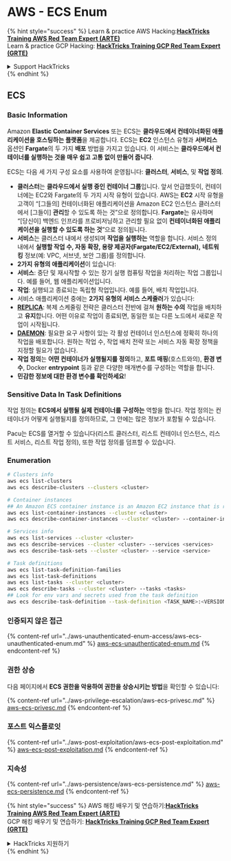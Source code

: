 # AWS - ECS Enum

{% hint style="success" %}
Learn & practice AWS Hacking:<img src="../../../.gitbook/assets/image (1) (1) (1).png" alt="" data-size="line">[**HackTricks Training AWS Red Team Expert (ARTE)**](https://training.hacktricks.xyz/courses/arte)<img src="../../../.gitbook/assets/image (1) (1) (1).png" alt="" data-size="line">\
Learn & practice GCP Hacking: <img src="../../../.gitbook/assets/image (2).png" alt="" data-size="line">[**HackTricks Training GCP Red Team Expert (GRTE)**<img src="../../../.gitbook/assets/image (2).png" alt="" data-size="line">](https://training.hacktricks.xyz/courses/grte)

<details>

<summary>Support HackTricks</summary>

* Check the [**subscription plans**](https://github.com/sponsors/carlospolop)!
* **Join the** 💬 [**Discord group**](https://discord.gg/hRep4RUj7f) or the [**telegram group**](https://t.me/peass) or **follow** us on **Twitter** 🐦 [**@hacktricks\_live**](https://twitter.com/hacktricks_live)**.**
* **Share hacking tricks by submitting PRs to the** [**HackTricks**](https://github.com/carlospolop/hacktricks) and [**HackTricks Cloud**](https://github.com/carlospolop/hacktricks-cloud) github repos.

</details>
{% endhint %}

## ECS

### Basic Information

Amazon **Elastic Container Services** 또는 ECS는 **클라우드에서 컨테이너화된 애플리케이션을 호스팅하는 플랫폼**을 제공합니다. ECS는 **EC2** 인스턴스 유형과 **서버리스** 옵션인 **Fargate**의 두 가지 **배포** 방법을 가지고 있습니다. 이 서비스는 **클라우드에서 컨테이너를 실행하는 것을 매우 쉽고 고통 없이 만들어 줍니다**.

ECS는 다음 세 가지 구성 요소를 사용하여 운영됩니다: **클러스터**, **서비스**, 및 **작업 정의**.

* **클러스터**는 **클라우드에서 실행 중인 컨테이너 그룹**입니다. 앞서 언급했듯이, 컨테이너에는 EC2와 Fargate의 두 가지 시작 유형이 있습니다. AWS는 **EC2** 시작 유형을 고객이 “\[그들의\] 컨테이너화된 애플리케이션을 Amazon EC2 인스턴스 클러스터에서 \[그들이\] **관리**할 수 있도록 하는 것”으로 정의합니다. **Fargate**는 유사하며 “\[당신이\] 백엔드 인프라를 프로비저닝하고 관리할 필요 없이 **컨테이너화된 애플리케이션을 실행할 수 있도록 하는 것**”으로 정의됩니다.
* **서비스**는 클러스터 내에서 생성되며 **작업을 실행하는** 역할을 합니다. 서비스 정의 내에서 **실행할 작업 수, 자동 확장, 용량 제공자(Fargate/EC2/External),** **네트워킹** 정보(예: VPC, 서브넷, 보안 그룹)를 정의합니다.
* **2가지 유형의 애플리케이션**이 있습니다:
* **서비스**: 중단 및 재시작할 수 있는 장기 실행 컴퓨팅 작업을 처리하는 작업 그룹입니다. 예를 들어, 웹 애플리케이션입니다.
* **작업**: 실행되고 종료되는 독립형 작업입니다. 예를 들어, 배치 작업입니다.
* 서비스 애플리케이션 중에는 **2가지 유형의 서비스 스케줄러**가 있습니다:
* [**REPLICA**](https://docs.aws.amazon.com/AmazonECS/latest/developerguide/ecs_services.html): 복제 스케줄링 전략은 클러스터 전반에 걸쳐 **원하는 수의** 작업을 배치하고 **유지**합니다. 어떤 이유로 작업이 종료되면, 동일한 또는 다른 노드에서 새로운 작업이 시작됩니다.
* [**DAEMON**](https://docs.aws.amazon.com/AmazonECS/latest/developerguide/ecs_services.html): 필요한 요구 사항이 있는 각 활성 컨테이너 인스턴스에 정확히 하나의 작업을 배포합니다. 원하는 작업 수, 작업 배치 전략 또는 서비스 자동 확장 정책을 지정할 필요가 없습니다.
* **작업 정의**는 **어떤 컨테이너가 실행될지를 정의**하고, **포트 매핑**(호스트와의), **환경 변수**, Docker **entrypoint** 등과 같은 다양한 매개변수를 구성하는 역할을 합니다.
* **민감한 정보에 대한 환경 변수를 확인하세요**!

### Sensitive Data In Task Definitions

작업 정의는 **ECS에서 실행될 실제 컨테이너를 구성하는** 역할을 합니다. 작업 정의는 컨테이너가 어떻게 실행될지를 정의하므로, 그 안에는 많은 정보가 포함될 수 있습니다.

Pacu는 ECS를 열거할 수 있습니다(리스트 클러스터, 리스트 컨테이너 인스턴스, 리스트 서비스, 리스트 작업 정의), 또한 작업 정의를 덤프할 수 있습니다.

### Enumeration
```bash
# Clusters info
aws ecs list-clusters
aws ecs describe-clusters --clusters <cluster>

# Container instances
## An Amazon ECS container instance is an Amazon EC2 instance that is running the Amazon ECS container agent and has been registered into an Amazon ECS cluster.
aws ecs list-container-instances --cluster <cluster>
aws ecs describe-container-instances --cluster <cluster> --container-instances <container_instance_arn>

# Services info
aws ecs list-services --cluster <cluster>
aws ecs describe-services --cluster <cluster> --services <services>
aws ecs describe-task-sets --cluster <cluster> --service <service>

# Task definitions
aws ecs list-task-definition-families
aws ecs list-task-definitions
aws ecs list-tasks --cluster <cluster>
aws ecs describe-tasks --cluster <cluster> --tasks <tasks>
## Look for env vars and secrets used from the task definition
aws ecs describe-task-definition --task-definition <TASK_NAME>:<VERSION>
```
### 인증되지 않은 접근

{% content-ref url="../aws-unauthenticated-enum-access/aws-ecs-unauthenticated-enum.md" %}
[aws-ecs-unauthenticated-enum.md](../aws-unauthenticated-enum-access/aws-ecs-unauthenticated-enum.md)
{% endcontent-ref %}

### 권한 상승

다음 페이지에서 **ECS 권한을 악용하여 권한을 상승시키는 방법**을 확인할 수 있습니다:

{% content-ref url="../aws-privilege-escalation/aws-ecs-privesc.md" %}
[aws-ecs-privesc.md](../aws-privilege-escalation/aws-ecs-privesc.md)
{% endcontent-ref %}

### 포스트 익스플로잇

{% content-ref url="../aws-post-exploitation/aws-ecs-post-exploitation.md" %}
[aws-ecs-post-exploitation.md](../aws-post-exploitation/aws-ecs-post-exploitation.md)
{% endcontent-ref %}

### 지속성

{% content-ref url="../aws-persistence/aws-ecs-persistence.md" %}
[aws-ecs-persistence.md](../aws-persistence/aws-ecs-persistence.md)
{% endcontent-ref %}

{% hint style="success" %}
AWS 해킹 배우기 및 연습하기:<img src="../../../.gitbook/assets/image (1) (1) (1).png" alt="" data-size="line">[**HackTricks Training AWS Red Team Expert (ARTE)**](https://training.hacktricks.xyz/courses/arte)<img src="../../../.gitbook/assets/image (1) (1) (1).png" alt="" data-size="line">\
GCP 해킹 배우기 및 연습하기: <img src="../../../.gitbook/assets/image (2).png" alt="" data-size="line">[**HackTricks Training GCP Red Team Expert (GRTE)**<img src="../../../.gitbook/assets/image (2).png" alt="" data-size="line">](https://training.hacktricks.xyz/courses/grte)

<details>

<summary>HackTricks 지원하기</summary>

* [**구독 계획**](https://github.com/sponsors/carlospolop) 확인하기!
* **💬 [**Discord 그룹**](https://discord.gg/hRep4RUj7f) 또는 [**텔레그램 그룹**](https://t.me/peass)에 참여하거나 **Twitter** 🐦 [**@hacktricks\_live**](https://twitter.com/hacktricks_live)**를 팔로우하세요.**
* **[**HackTricks**](https://github.com/carlospolop/hacktricks) 및 [**HackTricks Cloud**](https://github.com/carlospolop/hacktricks-cloud) 깃허브 리포에 PR을 제출하여 해킹 팁을 공유하세요.**

</details>
{% endhint %}

